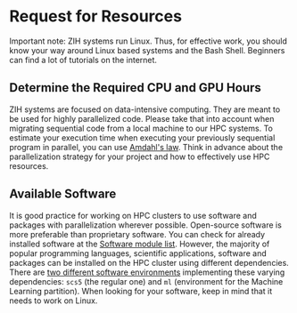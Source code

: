 # Request for Resources

Important note: ZIH systems run Linux. Thus, for effective work, you should know your way around
Linux based systems and the Bash Shell. Beginners can find a lot of tutorials on the internet.

## Determine the Required CPU and GPU Hours

ZIH systems are focused on data-intensive computing. They are meant to be used for highly
parallelized code. Please take that into account when migrating sequential code from a local
machine to our HPC systems. To estimate your execution time when executing your previously sequential program
in parallel, you can use [Amdahl's law][1]. Think in advance about the parallelization strategy for
your project and how to effectively use HPC resources.

## Available Software

It is good practice for working on HPC clusters to use software and packages with parallelization
wherever possible. Open-source software is more preferable than proprietary software. You can check
for already installed software at the [Software module list][2]. However, the majority of popular
programming languages, scientific applications, software and packages can be installed on the HPC
cluster using different dependencies. There are
[two different software environments](../software/modules.md) implementing these varying
dependencies: `scs5` (the regular one) and `ml` (environment for the Machine Learning partition).
When looking for your software, keep in mind that it needs to work on Linux.

[1]: https://en.wikipedia.org/wiki/Amdahl%27s_law
[2]: https://gauss-allianz.de/de/application?organizations%5B0%5D=1200
